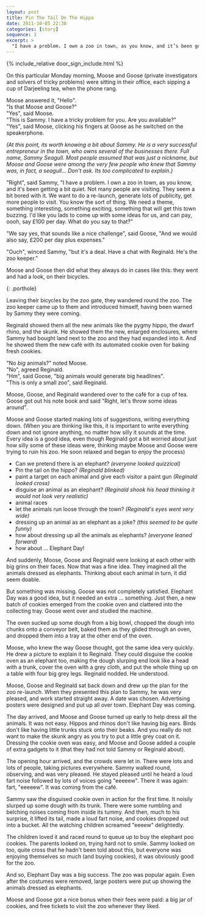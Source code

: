 ```yaml
---
layout: post
title: Pin The Tail On The Hippo
date: 2011-10-05 22:30
categories: [story]
sequence: 1
excerpt: >
  "I have a problem. I own a zoo in town, as you know, and it’s been getting a bit quiet. Not many people are visiting. They seem a bit bored with it. We want to do a re-launch, generate lots of publicity, get more people to visit. You know the sort of thing. We need a theme, something interesting, something exciting, something that will get this town buzzing."
---
```


{% include_relative door_sign_include.html %}

On this particular Monday morning, Moose and Goose (private investigators and solvers of tricky problems) were sitting in their office, each sipping a cup of Darjeeling tea, when the phone rang.

Moose answered it, "Hello".  
"Is that Moose and Goose?"  
"Yes", said Moose.  
"This is Sammy. I have a tricky problem for you. Are you available?"  
"Yes", said Moose, clicking his fingers at Goose as he switched on the speakerphone.

<em>(At this point, its worth knowing a bit about Sammy. He is a very successful entrepreneur in the town, who owns several of the businesses there. Full name, Sammy Seagull. Most people assumed that was just a nickname, but Moose and Goose were among the very few people who knew that Sammy was, in fact, a seagull... Don't ask. Its too complicated to explain.)</em>

"Right", said Sammy, "I have a problem. I own a zoo in town, as you know, and it's been getting a bit quiet. Not many people are visiting. They seem a bit bored with it. We want to do a re-launch, generate lots of publicity, get more people to visit. You know the sort of thing. We need a theme, something interesting, something exciting, something that will get this town buzzing. I'd like you lads to come up with some ideas for us, and can pay, oooh, say £100 per day. What do you say to that?"

"We say yes, that sounds like a nice challenge", said Goose, "And we would also say, £200 per day plus expenses."

"Ouch", winced Sammy, "but it's a deal. Have a chat with Reginald. He's the zoo keeper."

Moose and Goose then did what they always do in cases like this: they went and had a look, on their bicycles.

<p/>{: .porthole}

Leaving their bicycles by the zoo gate, they wandered round the zoo. The zoo keeper came up to them and introduced himself, having been warned by Sammy they were coming.

Reginald showed them all the new animals like the pygmy hippo, the dwarf rhino, and the skunk. He showed them the new, enlarged enclosures, where Sammy had bought land next to the zoo and they had expanded into it. And he showed them the new café with its automated cookie oven for baking fresh cookies.

"No _big_ animals?" noted Moose.  
"No", agreed Reginald.  
"Hm", said Goose, "big animals would generate big headlines".  
"This is only a small zoo", said Reginald.

Moose, Goose, and Reginald wandered over to the café for a cup of tea. Goose got out his note book and said "Right, let's throw some ideas around".

Moose and Goose started making lots of suggestions, writing everything down. (When you are thinking like this, it is important to write everything down and not ignore anything, no matter how silly it sounds at the time. Every idea is a good idea, even though Reginald got a bit worried about just how silly some of these ideas were, thinking maybe Moose and Goose were trying to ruin his zoo. He soon relaxed and began to enjoy the process)

* Can we pretend there is an elephant? _(everyone looked quizzical)_
* Pin the tail on the hippo? _(Reginald blinked)_
* paint a target on each animal and give each visitor a paint gun _(Reginald looked cross)_
* disguise an animal as an elephant? _(Reginald shook his head thinking it would not look very realistic)_
* animal races
* let the animals run loose through the town? _(Reginald's eyes went very wide)_
* dressing up an animal as an elephant as a joke? _(this seemed to be quite funny)_
* how about dressing up all the animals as elephants? _(everyone leaned forward)_
* how about … Elephant Day!

And suddenly, Moose, Goose and Reginald were looking at each other with big grins on their faces. Now that was a fine idea. They imagined all the animals dressed as elephants. Thinking about each animal in turn, it did seem doable.

But something was missing. Goose was not completely satisfied. Elephant Day was a good idea, but it needed an extra … something. Just then, a new batch of cookies emerged from the cookie oven and clattered into the collecting tray. Goose went over and studied the machine.

The oven sucked up some dough from a big bowl, chopped the dough into chunks onto a conveyor belt, baked them as they glided through an oven, and dropped them into a tray at the other end of the oven.

Moose, who knew the way Goose thought, got the same idea very quickly. He drew a picture to explain it to Reginald. They could disguise the cookie oven as an elephant too, making the dough slurping end look like a head with a trunk, cover the oven with a grey cloth, and put the whole thing up on a table with four big grey legs. Reginald nodded. He understood.

Moose, Goose and Reginald sat back down and drew up the plan for the zoo re-launch. When they presented this plan to Sammy, he was very pleased, and work started straight away. A date was chosen. Advertising posters were designed and put up all over town. Elephant Day was coming.

The day arrived, and Moose and Goose turned up early to help dress all the animals. It was not easy. Hippos and rhinos don't like having big ears. Birds don't like having little trunks stuck onto their beaks. And you really do not want to make the skunk angry as you try to put a little grey coat on it. Dressing the cookie oven was easy, and Moose and Goose added a couple of extra gadgets to it (that they had not told Sammy or Reginald about).

The opening hour arrived, and the crowds were let in. There were lots and lots of people, taking pictures everywhere. Sammy walked round, observing, and was very pleased. He stayed pleased until he heard a loud fart noise followed by lots of voices going "eeeeew". There it was again: fart, "eeeeew". It was coming from the café.

Sammy saw the disguised cookie oven in action for the first time. It noisily slurped up some dough with its trunk. There were some rumbling and belching noises coming from inside its tummy. And then, much to his surprise, it lifted its tail, made a loud fart noise, and cookies dropped out into a bucket. All the watching children screamed "eeeew" delightedly.

The children loved it and raced round to queue up to buy the elephant poo cookies. The parents looked on, trying hard not to smile. Sammy looked on too, quite cross that he hadn't been told about this, but everyone was enjoying themselves so much (and buying cookies), it was obviously good for the zoo.

And so, Elephant Day was a big success. The zoo was popular again. Even after the costumes were removed, large posters were put up showing the animals dressed as elephants.

Moose and Goose got a nice bonus when their fees were paid: a big jar of cookies, and free tickets to visit the zoo whenever they liked.
